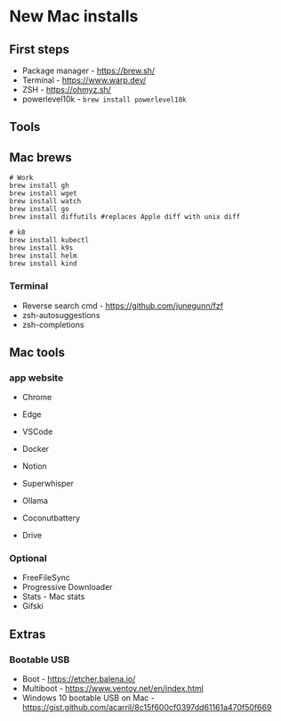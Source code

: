 # New Mac installs
## First steps
- Package manager - https://brew.sh/
- Terminal - https://www.warp.dev/
- ZSH - https://ohmyz.sh/
- powerlevel10k - `brew install powerlevel10k`

## Tools

## Mac brews
```
# Work
brew install gh
brew install wget
brew install watch
brew install go
brew install diffutils #replaces Apple diff with unix diff

# k8
brew install kubectl
brew install k9s
brew install helm
brew install kind
```

### Terminal
- Reverse search cmd - https://github.com/junegunn/fzf
- zsh-autosuggestions
- zsh-completions

## Mac tools
### app website
- Chrome
- Edge
- VSCode
- Docker

- Notion
- Superwhisper
- Ollama
- Coconutbattery
- Drive

### Optional
- FreeFileSync
- Progressive Downloader
- Stats - Mac stats
- Gifski

## Extras
### Bootable USB
- Boot - https://etcher.balena.io/
- Multiboot - https://www.ventoy.net/en/index.html
- Windows 10 bootable USB on Mac - https://gist.github.com/acarril/8c15f600cf0397dd61161a470f50f669
